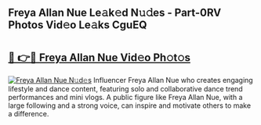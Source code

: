 ## Freya Allan Nue Le𝚊k𝚎d N𝚞𝚍es - Part-0RV Photos Vid𝚎o Le𝚊ks CguEQ

# <h2><a href="http://fb4jqtm.evod.top/?m=Freya+Allan+Nue">🔗 👉🔴 Freya Allan Nue Vid𝚎o Ph𝚘t𝚘s</a></h2>

[![Freya Allan Nue N𝚞d𝚎s](https://i.imgur.com/8V9OHl7.gif)](http://fb4jqtm.evod.top/?m=Freya+Allan+Nue)
Influencer Freya Allan Nue who creates engaging lifestyle and dance content, featuring solo and collaborative dance trend performances and mini vlogs. A public figure like Freya Allan Nue, with a large following and a strong voice, can inspire and motivate others to make a difference. 

